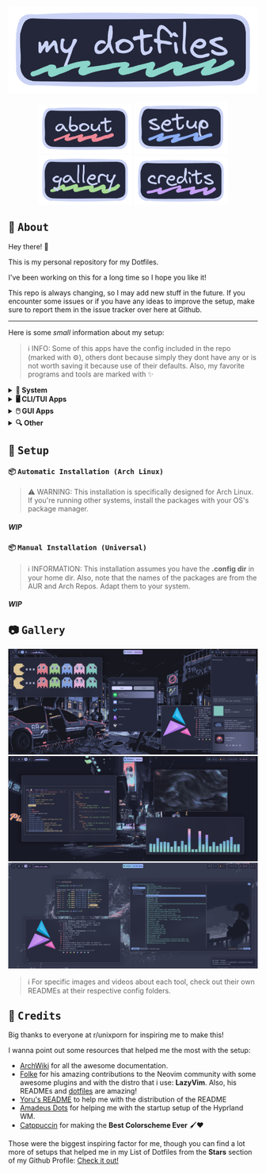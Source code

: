 <div align="center">
<a href=""><img src="./assets/images/dotfiles-title.png"></a>
</div>

<div align="center">

[<img width="190px" src="./assets/images/dotfiles-about.png">](#about)
[<img width="190px" src="./assets/images/dotfiles-setup.png">](#setup)
[<img width="190px" src="./assets/images/dotfiles-gallery.png">](#gallery)
[<img width="190px" src="./assets/images/dotfiles-credits.png">](#credits)

</div>

## :herb: <samp>About</samp>

Hey there! :wave:

This is my personal repository for my Dotfiles.

I've been working on this for a long time so I hope you like it!

This repo is always changing, so I may add new stuff in the future. If you encounter some issues or if you have any ideas to improve the setup, make sure to report them in the issue tracker over here at Github.

---

Here is some _small_ information about my setup:

> :information_source: INFO: Some of this apps have the config included in the repo (marked with :gear:), others dont because simply they dont have any or is not worth saving it because use of their defaults. Also, my favorite programs and tools are marked with :sparkles:

<details>
  <summary><b>🐧 System</b></summary>

- **OS**: [Arch Linux](https://archlinux.org/) ([btw](https://www.reddit.com/r/archlinux/comments/6hv94x/has_anyone_seen_arch/))
- **Package Manager**: [Pacman / Yay](https://github.com/Jguer/yay) ([Config](../.config/pacman/)) :gear:
- **Window Manager**: [Hyprland](https://hyprland.org/) :sparkles: ([Config](../.config/hypr/)) :gear:
- **Panel**: [Waybar](https://github.com/Alexays/Waybar) :sparkles: ([Config](../.config/waybar/)) :gear:
- **Terminal Emulator**: [Kitty](https://sw.kovidgoyal.net/kitty/) :sparkles: ([Config](../.config/kitty/)) :gear:
- **Notification Daemon/Center**: [swaync](https://github.com/ErikReider/SwayNotificationCenter) ([Config](../.config/swaync/)) :gear:
- **Application Launcher**: [Rofi](https://github.com/lbonn/rofi) :sparkles: ([Config](../.config/rofi/)) :gear:
- **Audio Daemon**: [Pipewire](https://pipewire.org/) ([Config](../.config/pipewire/)) :gear:
- **Firewall**: [ufw](https://wiki.archlinux.org/title/ufw)
- **AUR Helper**: [yay](https://github.com/Jguer/yay)
- **Clipboard Manager**: [wl-clipboard](https://github.com/bugaevc/wl-clipboard) (with [cliphist](https://github.com/sentriz/cliphist))
- **Wallpaper Switcher**: [swww](https://github.com/Horus645/swww)
- **Lock Screen**: [swaylock-effects](https://github.com/mortie/swaylock-effects) ([Config](../.config/sway/)) :gear:
- **Idle Timeout**: [swayidle](https://github.com/swaywm/swayidle) ([Config](../.config/sway/)) :gear:
- **Color Picker**: [Hyprpicker](https://github.com/hyprwm/hyprpicker)
- **Recording Tool**: [wf-recorder](https://github.com/ammen99/wf-recorder)
- **Screenshot Tool**: [Hyprshot](https://github.com/Gustash/Hyprshot)
- **Logout Menu**: [wleave](https://github.com/AMNatty/wleave) ([Config](../.config/wleave/)) :gear:

</details>

<details>
  <summary><b>🖥️ CLI/TUI Apps</b></summary>

- **Shell**: [Fish](https://fishshell.com/) :sparkles: ([Config](../.config/fish/)) :gear:
- **Shell Prompt**: [Starship](https://starship.rs/) ([Config](../.config/starship/)) :gear:
- **Shell History**: [Atuin](https://github.com/atuinsh/atuin) ([Config](../.config/atuin/)) :gear:
- **CD Replacement**: [zoxide](https://github.com/ajeetdsouza/zoxide) :sparkles:
- **LS Replacement**: [eza](https://github.com/eza-community/eza)
- **Cat Replacement**: [bat](https://github.com/sharkdp/bat) ([Config](../.config/bat/)) :gear:
- **Help Pages**: [Navi](https://github.com/denisidoro/navi) / [TLDR](https://tldr.sh/) ([Config](../.config/navi/)) :gear:
- **Fuzzy File Finder**: [fzf](https://github.com/junegunn/fzf) :sparkles:
- **Fuzzy Word Finder**: [Ripgrep](https://github.com/BurntSushi/ripgrep) ([Config](../.config/rg/)) :gear:
- **Editor**: [Neovim](https://neovim.io/) :sparkles: ([Config](../.config/nvim/)) :gear:
- **File Manager**: [Yazi](https://yazi-rs.github.io/) :sparkles: ([Config](../.config/yazi/)) :gear:
- **Git UI**: [Lazygit](https://github.com/jesseduffield/lazygit) :sparkles: ([Config](../.config/lazygit/)) :gear:
- **Npm Manager UI**: [Lazynpm](https://github.com/jesseduffield/lazynpm)
- **Docker UI**: [Lazydocker](https://github.com/jesseduffield/lazydocker)
- **Arch Package Search UI**: [Pacseek](https://github.com/moson-mo/pacseek) ([Config](../.config/pacseek/)) :gear:
- **Update Tool**: [Topgrade](https://github.com/topgrade-rs/topgrade) ([Config](../.config/topgrade/)) :gear:
- **Audio Visualizer**: [Cava](https://github.com/karlstav/cava) ([Config](../.config/cava/)) :gear:
- **System Monitor**: [btop](https://github.com/aristocratos/btop) ([Config](../.config/btop/)) :gear:
- **GPU Monitor**: [nvtop](https://github.com/Syllo/nvtop)
- **System Fetch**: [Neofetch](https://github.com/dylanaraps/neofetch) ([Config](../.config/neofetch/)) :gear:
- **Git Fetch**: [Onefetch](https://github.com/o2sh/onefetch)
- **Keybindings TUI**: [Keyb](https://github.com/kencx/keyb) :sparkles: ([Config](../.config/keyb/)) :gear:

</details>

<details>
  <summary><b>🖱️ GUI Apps</b></summary>

- **Music Player**: [Spotify](https://open.spotify.com/) (patched with [Spicetify](https://spicetify.app/)) ([Config](../.config/spicetify/)) :gear:
- **Web Browser**: [Librewolf](https://librewolf.net/) / [Thorium](https://thorium.rocks/) :sparkles: ([Config](../.config/browser/)) :gear:
- **Messaging App**: [Discord](https://discord.com/) (patched with [BetterDiscord](https://betterdiscord.app/)) ([Config](../.config/BetterDiscord/)) :gear:
- **Email Client**: [Thunderbird](https://www.thunderbird.net/)
- **PDF Viewer**: [Zathura](https://pwmt.org/projects/zathura/) ([Config](../.config/zathura/)) :gear:
- **Note Taking**: [Obsidian](https://obsidian.md/) :sparkles:
- **Video Player**: [Celluloid](https://celluloid-player.github.io/) ([MPV](https://mpv.io/) frontend) ([Config](../.config/mpv/)) :gear:
- **Image Viewer**: [geeqie](https://www.geeqie.org/) ([Config](../.config/geeqie/)) :gear:
- **File Manager**: [Nemo](https://community.linuxmint.com/software/view/nemo)
- **Audio Effects**: [Easyeffects](https://github.com/wwmm/easyeffects)
- **Image Editor**: [Gimp](https://www.gimp.org/)
- **Paint Tool**: [Pinta](https://www.pinta-project.com/)
- **VM Manager**: [Virt-Manager](https://virt-manager.org/) ([QEMU](https://www.qemu.org/))
- **Recording Program**: [OBS](https://obsproject.com/)
- **Office Apps**: [LibreOffice](https://www.libreoffice.org/) ([Config](../.config/libreoffice/4/user/config/)) :gear:

</details>

<details>
  <summary><b>🔍 Other</b></summary>

- **Colorscheme**: [Catppuccin Macchiato](https://github.com/catppuccin/catppuccin) :sparkles:
- **Font**: [Jetbrains Mono Nerd](https://www.jetbrains.com/es-es/lp/mono/)
- **Dotfiles Manager**: [yadm](https://yadm.io/) :sparkles: ([Config](../.config/yadm/)) :gear:
- **Automatic System Deployment**: [Ansible](https://www.ansible.com/)

</details>

## :wrench: <samp>Setup</samp>

#### :package: <samp>Automatic Installation (Arch Linux)</samp>

> :warning: WARNING: This installation is specifically designed for Arch Linux. If you're running other systems, install the packages with your OS's package manager.

##### WIP

#### :package: <samp>Manual Installation (Universal) </samp>

> :information_source: INFORMATION: This installation assumes you have the **.config dir** in your home dir. Also, note that the names of the packages are from the AUR and Arch Repos. Adapt them to your system.

##### WIP

## :camera: <samp>Gallery</samp>

![overview-1](./assets/images/overview-1.png)
![overview-2](./assets/images/overview-2.png)
![overview-3](./assets/images/overview-3.png)

> :information_source: For specific images and videos about each tool, check out their own READMEs at their respective config folders.

## :tada: <samp>Credits</samp>

Big thanks to everyone at r/unixporn for inspiring me to make this!

I wanna point out some resources that helped me the most with the setup:

- [ArchWiki](https://wiki.archlinux.org/) for all the awesome documentation.
- [Folke](https://github.com/folke) for his amazing contributions to the Neovim community with some awesome plugins and with the distro that i use: **LazyVim**. Also, his READMEs and [dotfiles](https://github.com/folke/dot) are amazing!
- [Yoru's README](https://github.com/rxyhn/yoru/tree/main) to help me with the distribution of the README
- [Amadeus Dots](https://github.com/AmadeusWM/dotfiles-hyprland) for helping me with the startup setup of the Hyprland WM.
- [Catppuccin](https://github.com/catppuccin/catppuccin) for making the **Best Colorscheme Ever** :paintbrush::heart:

Those were the biggest inspiring factor for me, though you can find a lot more of setups that helped me in my List of Dotfiles from the **Stars** section of my Github Profile: [Check it out!](https://github.com/stars/Matt-FTW/lists/paintbrush-theming-dots)
